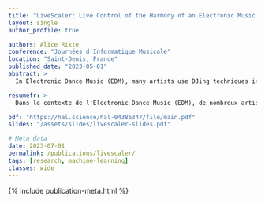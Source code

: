 ```yaml
---
title: "LiveScaler: Live Control of the Harmony of an Electronic Music Track"
layout: single
author_profile: true

authors: Alice Rixte
conference: "Journées d'Informatique Musicale"
location: "Saint-Denis, France"
published_date: "2023-05-01"
abstract: >
  In Electronic Dance Music (EDM), many artists use DJing techniques in order to perform their own productions live. As a consequence, they do not have access during the performance to the internal structure of their tracks, and specifically to their equivalent of a partition: MIDI files. On the other hand, if an artist attempts to remix or interpret their own production live, the number of tracks that they can simultaneously control is limited without suitable software. This article introduces LiveScaler, a software that allows live control of the harmony and pitch of electronic music. A set of pitch transformations, termed affine transformations, is presented. These transformations are applied to all MIDI streams of a prepared track. A MaxMSP implementation, in conjunction with Ableton Live, is proposed. Special attention is given to control issues, mapping, and practical live experimentation in the context of EDM.

resumefr: >
  Dans le contexte de l'Electronic Dance Music (EDM), de nombreux artistes utilisent des techniques de DJing pour performer leurs propres productions sur scène, se privant ainsi de l'accès à la structure interne de leurs morceaux, et en particulier de l'équivalent de leur partition : les fichiers MIDI joués par des instruments virtuels. De plus, si l'artiste remixe ou interprète sa propre production, le nombre de pistes pouvant être contrôlées simultanément est limité sans un outil adapté. Cet article présente le logiciel LiveScaler, qui permet de contrôler en live l'harmonie et la hauteur des notes de tous les instruments virtuels d'un morceau de musique électronique. Un ensemble restreint de transformations de l'espace des hauteurs de notes, les transformations affines, est introduit. Ces transformations sont appliquées à tous les flux MIDI d'un morceau composé préalablement. Une implémentation utilisant Max MSP en combinaison avec Ableton Live (Max for Live) est proposée. Une attention particulière est portée aux questions de contrôle, de mapping et de mise en pratique dans le cadre de l'EDM.

pdf: "https://hal.science/hal-04386347/file/main.pdf"
slides: "/assets/slides/livescaler-slides.pdf"

# Meta data
date: 2023-07-01
permalink: /publications/livescaler/
tags: [research, machine-learning]
classes: wide
---
```


{% include publication-meta.html %}


<br/>


